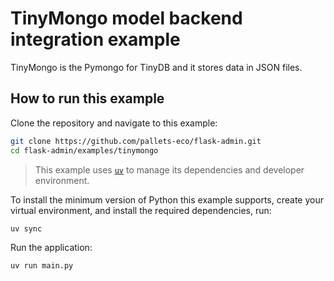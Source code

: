 # TinyMongo model backend integration example

TinyMongo is the Pymongo for TinyDB and it stores data in JSON files.

## How to run this example

Clone the repository and navigate to this example:

```bash
git clone https://github.com/pallets-eco/flask-admin.git
cd flask-admin/examples/tinymongo
```

> This example uses [`uv`](https://docs.astral.sh/uv/) to manage its dependencies and developer environment.

To install the minimum version of Python this example supports, create your virtual environment, and install the required dependencies, run:

```bash
uv sync
```

Run the application:

```bash
uv run main.py
```
